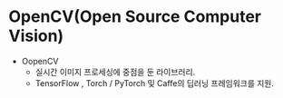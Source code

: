 # OpenCV(Open Source Computer Vision)
* OopenCV
  * 실시간 이미지 프로세싱에 중점을 둔 라이브러리.
  * TensorFlow , Torch / PyTorch 및 Caffe의 딥러닝 프레임워크를 지원.
